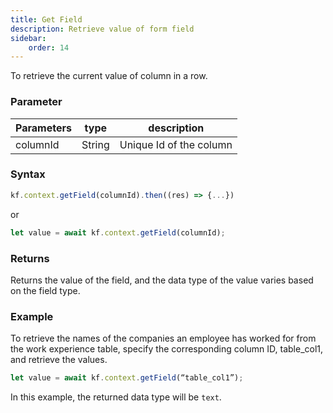 ```yaml
---
title: Get Field
description: Retrieve value of form field
sidebar:
    order: 14
---
```


To retrieve the current value of column in a row.

### Parameter

| Parameters | type   | description             |
| ---------- | ------ | ----------------------- |
| columnId   | String | Unique Id of the column |

### Syntax

```js
kf.context.getField(columnId).then((res) => {...})
```

or

```js
let value = await kf.context.getField(columnId);
```

### Returns

Returns the value of the field, and the data type of the value varies based on the field type.

### Example

To retrieve the names of the companies an employee has worked for from the work experience table, specify the corresponding column ID, table_col1, and retrieve the values. 

```js 
let value = await kf.context.getField(“table_col1”);
```

In this example, the returned data type will be `text`. 
